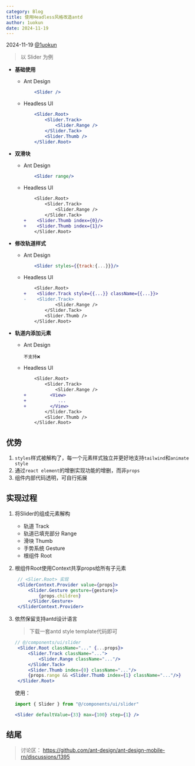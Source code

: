 ```yaml
---
category: Blog
title: 使用Headless风格改造antd
author: 1uokun
date: 2024-11-19
---
```


2024-11-19 [@1uokun](https://github.com/1uokun)

> 以 Slider 为例

 - **基础使用**
   - Ant Design
        ```jsx
            <Slider />
        ```
   - Headless UI
        ```jsx
            <Slider.Root>
                <Slider.Track>
                    <Slider.Range />
                </Slider.Tack>
                <Slider.Thumb />
            </Slider.Root>
        ```

 - **双滑块**
   - Ant Design
        ```jsx
            <Slider range/>
        ```
   - Headless UI
        ```diff
            <Slider.Root>
                <Slider.Track>
                    <Slider.Range />
                </Slider.Tack>
        +    <Slider.Thumb index={0}/>
        +    <Slider.Thumb index={1}/>
            </Slider.Root>
        ```

 - **修改轨道样式**
   - Ant Design
        ```jsx
            <Slider styles={{track:{...}}}/>
        ```
   - Headless UI
        ```diff
            <Slider.Root>
        +    <Slider.Track style={{...}} className={{...}}>
        -    <Slider.Track>
                    <Slider.Range />
                </Slider.Tack>
                <Slider.Thumb />
            </Slider.Root>
        ```

 - **轨道内添加元素**
   - Ant Design
        ```
        不支持❌
        ```
   - Headless UI
        ```diff
            <Slider.Root>
                <Slider.Track>
                    <Slider.Range />
        +         <View>
        +            ...
        +         </View>
                </Slider.Tack>
                <Slider.Thumb />
            </Slider.Root>
        ```

## 优势

1. `styles`样式被解构了，每一个元素样式独立并更好地支持`tailwind`和`animate style`
2. 通过`react element`的增删实现功能的增删，而非`props`
3. 组件内部代码透明，可自行拓展

## 实现过程

1. 将Slider的组成元素解构
   - 轨道 Track
   - 轨道已填充部分 Range
   - 滑块 Thumb
   - 手势系统 Gesture
   - 根组件 Root

2. 根组件Root使用Context共享props给所有子元素
   ```jsx
    // <Slier.Root> 实现
    <SliderContext.Provider value={props}>
        <Slider.Gesture gesture={gesture}>
            {props.children}
        </Slider.Gesture>
    </SliderContext.Provider>
   ```

3. 依然保留支持antd设计语言
   > 下载一套antd style template代码即可
   
   ```jsx
   // @/components/ui/slider
    <Slider.Root className="..." {...props}>
        <Slider.Track className="...">
            <Slider.Range className="..."/>
        </Slider.Tack>
        <Slider.Thumb index={0} className="..."/>
        {props.range && <Slider.Thumb index={1} className="..."/>}
    </Slider.Root>
   ```
   使用：
   ```jsx
   import { Slider } from "@/components/ui/slider"

   <Slider defaultValue={33} max={100} step={1} />
   ```

## 结尾

> 讨论区： https://github.com/ant-design/ant-design-mobile-rn/discussions/1395